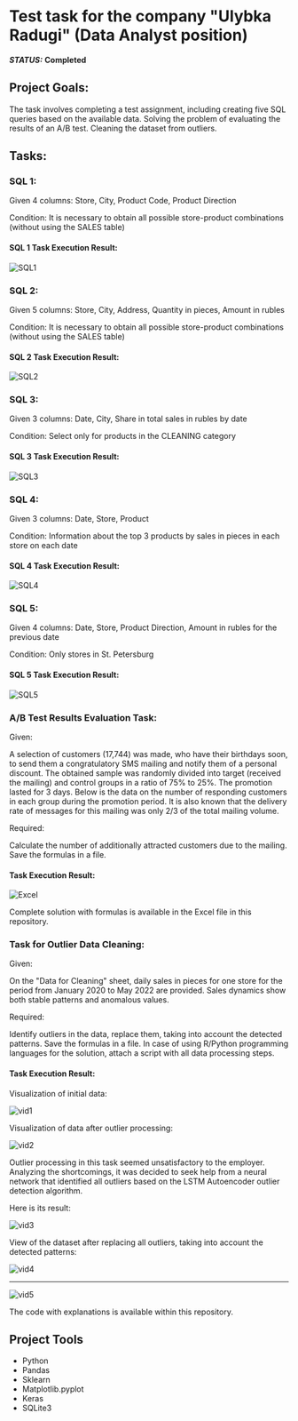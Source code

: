 # Test task for the company "Ulybka Radugi" (Data Analyst position)


***STATUS:*** **Completed**


## Project Goals:

The task involves completing a test assignment, including creating five SQL queries based on the available data. Solving the problem of evaluating the results of an A/B test. Cleaning the dataset from outliers.

## Tasks:

### SQL 1:

Given 4 columns: Store, City, Product Code, Product Direction

Condition:
It is necessary to obtain all possible store-product combinations (without using the SALES table)

#### SQL 1 Task Execution Result:

<img src="https://i.imgur.com/NacBKXS.png" alt="SQL1"/>

### SQL 2:

Given 5 columns: Store, City, Address, Quantity in pieces, Amount in rubles

Condition:
It is necessary to obtain all possible store-product combinations (without using the SALES table)

#### SQL 2 Task Execution Result:

<img src="https://i.imgur.com/6mVHGYg.png" alt="SQL2"/>

### SQL 3:

Given 3 columns: Date, City, Share in total sales in rubles by date

Condition:
Select only for products in the CLEANING category

#### SQL 3 Task Execution Result:

<img src="https://i.imgur.com/9vs5IQv.png" alt="SQL3"/>

### SQL 4:

Given 3 columns: Date, Store, Product

Condition:
Information about the top 3 products by sales in pieces in each store on each date

#### SQL 4 Task Execution Result:

<img src="https://i.imgur.com/n5WKzWL.png" alt="SQL4"/>

### SQL 5:

Given 4 columns: Date, Store, Product Direction, Amount in rubles for the previous date

Condition:
Only stores in St. Petersburg

#### SQL 5 Task Execution Result:

<img src="https://i.imgur.com/fyKpfXO.png" alt="SQL5"/>

### A/B Test Results Evaluation Task:

Given:

A selection of customers (17,744) was made, who have their birthdays soon, to send them a congratulatory SMS mailing and notify them of a personal discount.
The obtained sample was randomly divided into target (received the mailing) and control groups in a ratio of 75% to 25%.
The promotion lasted for 3 days.
Below is the data on the number of responding customers in each group during the promotion period. It is also known that the delivery rate of messages for this mailing was only 2/3 of the total mailing volume.

Required:

Calculate the number of additionally attracted customers due to the mailing. Save the formulas in a file.

#### Task Execution Result:

<img src="https://i.imgur.com/3oORjch.png" alt="Excel"/>

Complete solution with formulas is available in the Excel file in this repository.

### Task for Outlier Data Cleaning:

Given:

On the "Data for Cleaning" sheet, daily sales in pieces for one store for the period from January 2020 to May 2022 are provided. Sales dynamics show both stable patterns and anomalous values.

Required:

Identify outliers in the data, replace them, taking into account the detected patterns. Save the formulas in a file. In case of using R/Python programming languages for the solution, attach a script with all data processing steps.

#### Task Execution Result:

Visualization of initial data:

<img src="https://i.imgur.com/FoBNZkd.png" alt="vid1"/>

Visualization of data after outlier processing:

<img src="https://i.imgur.com/nEl9yj9.png" alt="vid2"/>

Outlier processing in this task seemed unsatisfactory to the employer. Analyzing the shortcomings, it was decided to seek help from a neural network that identified all outliers based on the LSTM Autoencoder outlier detection algorithm.

Here is its result:

<img src="https://i.imgur.com/Nz8Kv0n.png" alt="vid3"/>

View of the dataset after replacing all outliers, taking into account the detected patterns:

<img src="https://i.imgur.com/61aPxrv.png" alt="vid4"/>

---

<img src="https://i.imgur.com/CxBDSVg.png" alt="vid5"/>

The code with explanations is available within this repository.

## Project Tools

- Python
- Pandas
- Sklearn
- Matplotlib.pyplot
- Keras
- SQLite3
